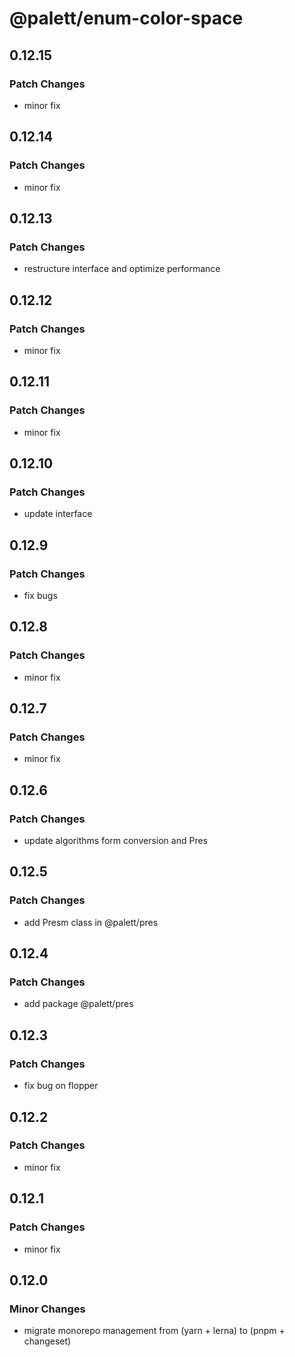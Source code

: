 # @palett/enum-color-space

## 0.12.15

### Patch Changes

- minor fix

## 0.12.14

### Patch Changes

- minor fix

## 0.12.13

### Patch Changes

- restructure interface and optimize performance

## 0.12.12

### Patch Changes

- minor fix

## 0.12.11

### Patch Changes

- minor fix

## 0.12.10

### Patch Changes

- update interface

## 0.12.9

### Patch Changes

- fix bugs

## 0.12.8

### Patch Changes

- minor fix

## 0.12.7

### Patch Changes

- minor fix

## 0.12.6

### Patch Changes

- update algorithms form conversion and Pres

## 0.12.5

### Patch Changes

- add Presm class in @palett/pres

## 0.12.4

### Patch Changes

- add package @palett/pres

## 0.12.3

### Patch Changes

- fix bug on flopper

## 0.12.2

### Patch Changes

- minor fix

## 0.12.1

### Patch Changes

- minor fix

## 0.12.0

### Minor Changes

- migrate monorepo management from (yarn + lerna) to (pnpm + changeset)
